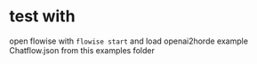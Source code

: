 # test with

open flowise with `flowise start` and load openai2horde example Chatflow.json from this examples folder